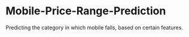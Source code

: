 # Mobile-Price-Range-Prediction
Predicting the category in which mobile falls, based on certain features.
